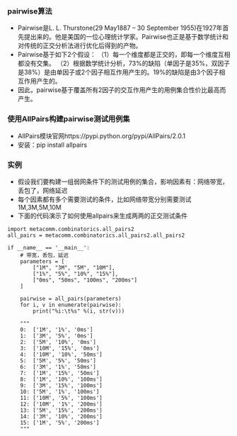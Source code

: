 ### pairwise算法
- Pairwise是L. L. Thurstone(29 May1887 – 30 September 1955)在1927年首先提出来的。他是美国的一位心理统计学家。Pairwise也正是基于数学统计和对传统的正交分析法进行优化后得到的产物。
- Pairwise基于如下2个假设：
（1）每一个维度都是正交的，即每一个维度互相都没有交集。
（2）根据数学统计分析，73%的缺陷（单因子是35%，双因子是38%）是由单因子或2个因子相互作用产生的。19%的缺陷是由3个因子相互作用产生的。
- 因此，pairwise基于覆盖所有2因子的交互作用产生的用例集合性价比最高而产生。

### 使用AllPairs构建pairwise测试用例集
- AllPairs模块官网https://pypi.python.org/pypi/AllPairs/2.0.1
- 安装：pip install allpairs

### 实例
- 假设我们要构建一组弱网条件下的测试用例的集合，影响因素有：网络带宽，丢包了，网络延迟
- 每个因素都有多个需要测试的条件，比如网络带宽分别需要测试1M,3M,5M,10M
- 下面的代码演示了如何使用allpairs来生成两两的正交测试条件
```
import metacomm.combinatorics.all_pairs2
all_pairs = metacomm.combinatorics.all_pairs2.all_pairs2

if __name__ == '__main__':
    # 带宽，丢包，延迟
    parameters = [
        ["1M", "3M", "5M", "10M"],
        ["1%", "5%", "10%", "15%"],
        ["0ms", "50ms", "100ms", "200ms"]
    ]

    pairwise = all_pairs(parameters)
    for i, v in enumerate(pairwise):
        print("%i:\t%s" %(i, str(v)))

    """
    0:	['1M', '1%', '0ms']
    1:	['3M', '5%', '0ms']
    2:	['5M', '10%', '0ms']
    3:	['10M', '15%', '0ms']
    4:	['10M', '10%', '50ms']
    5:	['5M', '5%', '50ms']
    6:	['3M', '1%', '50ms']
    7:	['1M', '15%', '50ms']
    8:	['1M', '10%', '100ms']
    9:	['3M', '15%', '100ms']
    10:	['5M', '1%', '100ms']
    11:	['10M', '5%', '100ms']
    12:	['10M', '1%', '200ms']
    13:	['5M', '15%', '200ms']
    14:	['3M', '10%', '200ms']
    15:	['1M', '5%', '200ms']
    """
```